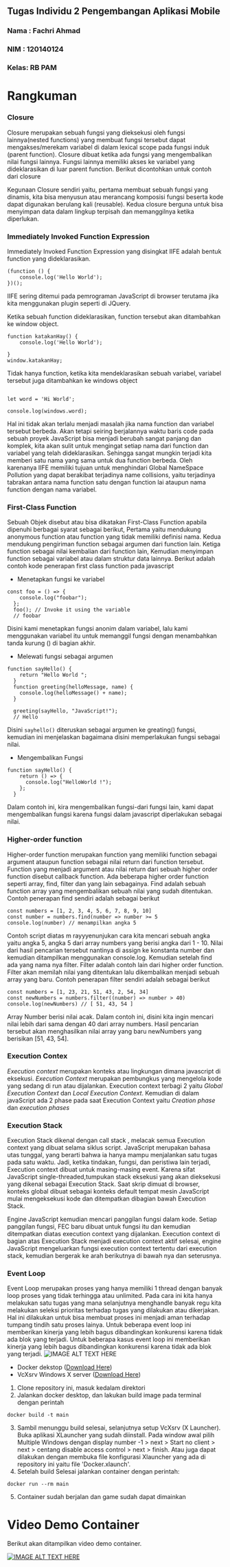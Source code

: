 ## Tugas Individu 2 Pengembangan Aplikasi Mobile
### Nama : Fachri Ahmad
### NIM  : 120140124
### Kelas: RB PAM

# Rangkuman
### Closure
Closure merupakan sebuah fungsi yang dieksekusi oleh fungsi lainnya(nested functions) yang membuat fungsi tersebut dapat mengakses/merekam variabel di dalam lexical scope pada fungsi induk (parent function). Closure dibuat ketika ada fungsi yang mengembalikan nilai fungsi lainnya. Fungsi lainnya memiliki akses ke variabel yang dideklarasikan di luar parent function. 
Berikut dicontohkan untuk contoh dari closure 

Kegunaan Closure sendiri yaitu, pertama membuat sebuah fungsi yang dinamis, kita bisa menyusun atau merancang komposisi fungsi beserta kode dapat digunakan berulang kali (reusable). Kedua closure berguna untuk bisa menyimpan data dalam lingkup terpisah dan memanggilnya ketika diperlukan. 


### Immediately Invoked Function Expression
Immediately Invoked Function Expression yang disingkat IIFE adalah bentuk function yang dideklarasikan. 
```
(function () {
    console.log('Hello World');
})();
```
IIFE sering ditemui pada pemrograman JavaScript di browser terutama jika kita menggunakan plugin seperti di JQuery.

Ketika sebuah function dideklarasikan, function tersebut akan ditambahkan ke window object. 
```
function katakanHay() {
    console.log('Hello World');

}
window.katakanHay;
```
Tidak hanya function, ketika kita mendeklarasikan sebuah variabel, variabel tersebut juga ditambahkan ke windows object
```

let word = 'Hi World';

console.log(windows.word);
```
Hal ini tidak akan terlalu menjadi masalah jika nama function dan variabel tersebut berbeda. Akan tetapi seiring berjalannya waktu baris code pada sebuah proyek JavaScript bisa menjadi berubah sangat panjang dan komplek, kita akan sulit untuk mengingat setiap nama dari function dan variabel yang telah dideklarasikan. Sehingga sangat mungkin terjadi kita memberi satu nama yang sama untuk dua function berbeda. Oleh karenanya IIFE memiliki tujuan untuk menghindari Global NameSpace Pollution yang dapat berakibat terjadinya name collisions, yaitu terjadinya tabrakan antara nama function satu dengan function lai ataupun nama function dengan nama variabel.

### First-Class Function
Sebuah Objek disebut atau bisa dikatakan First-Class Function apabila dipenuhi berbagai syarat sebagai berikut, Pertama yaitu mendukung anonymous function atau function yang tidak memiliki definisi nama. Kedua mendukung pengiriman function sebagai argumen dari function lain. Ketiga function sebagai nilai kembalian dari function lain, Kemudian menyimpan function sebagai variabel atau dalam struktur data lainnya.
Berikut adalah contoh kode penerapan first class function pada javascript
* Menetapkan fungsi ke variabel
```
const foo = () => {
    console.log("foobar");
  };
  foo(); // Invoke it using the variable
  // foobar
```
Disini kami menetapkan fungsi anonim dalam variabel, lalu kami menggunakan variabel itu untuk memanggil fungsi dengan menambahkan tanda kurung () di bagian akhir.
* Melewati fungsi sebagai argumen
```
function sayHello() {
    return "Hello World ";
  }
  function greeting(helloMessage, name) {
    console.log(helloMessage() + name);
  }
   
  greeting(sayHello, "JavaScript!");
  // Hello 
```

Disini `sayhello()` diteruskan sebagai argumen ke greating() fungsi, kemudian ini menjelaskan bagaimana disini memperlakukan fungsi sebagai nilai.

* Mengembalikan Fungsi
```
function sayHello() {
    return () => {
      console.log("HelloWorld !");
    };
  }
```
Dalam contoh ini, kira mengembalikan fungsi-dari fungsi lain, kami dapat mengembalikan fungsi karena fungsi dalam javascript diperlakukan sebagai nilai.

### Higher-order function
Higher-order function merupakan function yang memiliki function sebagai argument ataupun function sebagai nilai return dari function tersebut. Function yang menjadi argument atau nilai return dari sebuah higher order function disebut callback function. Ada beberapa higher order function seperti array, find, filter dan yang lain sebagainya. Find adalah  sebuah function array yang mengembalikan sebuah nilai yang sudah ditentukan. Contoh penerapan find sendiri adalah sebagai berikut 
```
const numbers = [1, 2, 3, 4, 5, 6, 7, 8, 9, 10]
const number = numbers.find(number => number >= 5 
console.log(number) // menampilkan angka 5
```
Contoh script diatas m rayyyenunjukan cara kita mencari sebuah angka yaitu angka 5, angka 5 dari array  numbers yang berisi angka dari 1 - 10. Nilai dari hasil pencarian tersebut nantinya di assign ke konstanta number dan kemudian ditampilkan menggunakan console.log. Kemudian setelah find ada yang nama nya filter. Filter adalah contoh lain dari higher order function. Filter akan memilah nilai yang ditentukan lalu dikembalikan menjadi sebuah array yang baru. Contoh penerapan filter sendiri adalah sebagai berikut
```
const numbers = [1, 23, 21, 51, 43, 2, 54, 34]
const newNumbers = numbers.filter((number) => number > 40)
console.log(newNumbers) // [ 51, 43, 54 ]
```
Array Number berisi nilai acak. Dalam contoh ini, disini kita ingin mencari nilai lebih dari    sama dengan 40 dari array numbers. Hasil pencarian tersebut akan menghasilkan nilai array yang baru newNumbers yang berisikan [51, 43, 54].

### Execution Contex
*Execution context* merupakan konteks atau lingkungan dimana javascript di eksekusi. *Execution Context* merupakan pembungkus yang mengelola kode yang sedang di run atau dijalankan. Execution context terbagi 2 yaitu *Global Execution Context* dan *Local Execution Context*. Kemudian di dalam javaScript ada 2 phase pada saat Execution Context yaitu *Creation phase* dan *execution phases*

### Execution Stack
Execution Stack dikenal dengan call stack , melacak semua Execution context yang dibuat selama siklus script. JavaScript merupakan bahasa utas tunggal, yang berarti bahwa ia hanya mampu menjalankan satu tugas pada satu waktu. Jadi, ketika tindakan, fungsi, dan peristiwa lain terjadi, Execution context  dibuat untuk masing-masing event. Karena sifat JavaScript single-threaded,tumpukan stack eksekusi  yang akan dieksekusi yang dikenal sebagai Execution Stack.
Saat skrip dimuat di browser, konteks global dibuat sebagai konteks default tempat mesin JavaScript mulai mengeksekusi kode dan ditempatkan dibagian bawah Execution Stack.

Engine JavaScript kemudian mencari panggilan fungsi dalam kode. Setiap panggilan fungsi, FEC baru dibuat untuk fungsi itu dan kemudian ditempatkan diatas execution context yang dijalankan.
Execution context  di bagian atas Execution Stack menjadi execution context aktif selesai, engine JavaScript mengeluarkan fungsi execution context tertentu dari execution stack, kemudian bergerak ke arah berikutnya di bawah nya dan seterusnya. 

### Event Loop
Event Loop merupakan proses yang hanya memiliki 1 thread dengan banyak loop proses yang tidak terhingga atau unlimited. Pada cara ini kita hanya melakukan satu tugas yang mana selanjutnya menghandle banyak regu kita melakukan seleksi prioritas terhadap tugas yang dilakukan atau dikerjakan. Hal ini dilakukan untuk bisa membuat proses ini menjadi aman terhadap tumpang tindih satu proses lainya. Untuk beberapa event loop ini memberikan kinerja yang lebih bagus dibandingkan konkurensi karena tidak ada blok yang terjadi. 
Untuk beberapa kasus event loop ini memberikan kinerja yang lebih bagus dibandingkan konkurensi karena tidak ada blok yang terjadi. 
![IMAGE ALT TEXT HERE](https://miro.medium.com/max/1100/1*yX52mSzTZXkIK_qRxxoFvg.png)

* Docker dekstop ([Download Here](https://docs.docker.com/desktop/windows/install/))
* VcXsrv Windows X server ([Download Here](https://sourceforge.net/projects/vcxsrv/))

1. Clone repository ini, masuk kedalam direktori 
2. Jalankan docker desktop, dan lakukan build image pada terminal dengan perintah
```
docker build -t main
```
3. Sambil menunggu build selesai, selanjutnya setup VcXsrv (X Launcher). Buka aplikasi XLauncher yang sudah diinstall. Pada window awal pilih Multiple Windows dengan display number -1 > next > Start no client > next > centang disable access control > next > finish. Atau juga dapat dilakukan dengan membuka file konfigurasi Xlauncher yang ada di repository ini yaitu file 'Docker.xlaunch'.
4. Setelah build Selesai jalankan container dengan perintah:
```
docker run --rm main
```
5. Container sudah berjalan dan game sudah dapat dimainkan

# Video Demo Container
Berikut akan ditampilkan video demo container.

[![IMAGE ALT TEXT HERE](https://img.youtube.com/vi/HGl9biwuqDI/0.jpg)](https://www.youtube.com/watch?v=HGl9biwuqDI)
